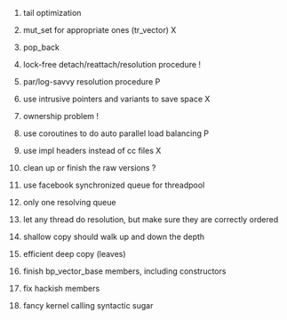 1. tail optimization
2. mut\_set for appropriate ones (tr\_vector) X
3. pop\_back
4. lock-free detach/reattach/resolution procedure !
5. par/log-savvy resolution procedure P
6. use intrusive pointers and variants to save space X
7. ownership problem !
8. use coroutines to do auto parallel load balancing P
9. use impl headers instead of cc files X
10. clean up or finish the raw versions ?

11. use facebook synchronized queue for threadpool
12. only one resolving queue
13. let any thread do resolution, but make sure they are correctly ordered
14. shallow copy should walk up and down the depth
15. efficient deep copy (leaves)
16. finish bp_vector_base members, including constructors
17. fix hackish members
18. fancy kernel calling syntactic sugar
